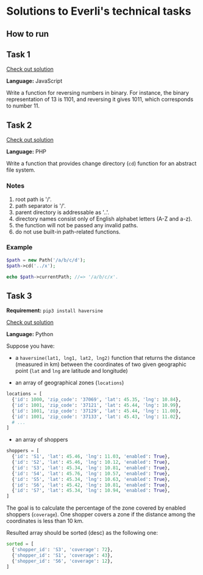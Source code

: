 # Solutions to Everli's technical tasks

## How to run

## Task 1

[Check out solution](reverse_binary/reverse_binary.js)

**Language:** JavaScript

Write a function for reversing numbers in binary. For instance, the binary representation of 13 is 1101, and reversing it gives 1011, which corresponds to number 11.


## Task 2

[Check out solution](change_directory/change_directory.php)

**Language:** PHP

Write a function that provides change directory (`cd`) function for an abstract file system.

### Notes

1. root path is '/'.
2. path separator is '/'.
3. parent directory is addressable as '..'.
4. directory names consist only of English alphabet letters (A-Z and a-z).
5. the function will not be passed any invalid paths.
6. do not use built-in path-related functions.

### Example

```php
$path = new Path('/a/b/c/d');
$path->cd('../x');

echo $path->currentPath; //=> '/a/b/c/x'.
```

## Task 3

**Requirement:** `pip3 install haversine`

[Check out solution](haversine_coverage/haversine_coverage.py)

**Language:** Python

Suppose you have:
- a `haversine(lat1, lng1, lat2, lng2)` function that returns the distance (measured in km) between the coordinates of two given geographic point (`lat` and `lng` are latitude and longitude)

- an array of geographical zones (`locations`)

```python
locations = [
  {'id': 1000, 'zip_code': '37069', 'lat': 45.35, 'lng': 10.84},
  {'id': 1001, 'zip_code': '37121', 'lat': 45.44, 'lng': 10.99},
  {'id': 1001, 'zip_code': '37129', 'lat': 45.44, 'lng': 11.00},
  {'id': 1001, 'zip_code': '37133', 'lat': 45.43, 'lng': 11.02},
  # ...
]
```

- an array of shoppers

```python
shoppers = [
  {'id': 'S1', 'lat': 45.46, 'lng': 11.03, 'enabled': True},
  {'id': 'S2', 'lat': 45.46, 'lng': 10.12, 'enabled': True},
  {'id': 'S3', 'lat': 45.34, 'lng': 10.81, 'enabled': True},
  {'id': 'S4', 'lat': 45.76, 'lng': 10.57, 'enabled': True},
  {'id': 'S5', 'lat': 45.34, 'lng': 10.63, 'enabled': True},
  {'id': 'S6', 'lat': 45.42, 'lng': 10.81, 'enabled': True},
  {'id': 'S7', 'lat': 45.34, 'lng': 10.94, 'enabled': True},
]
```

The goal is to calculate the percentage of the zone covered by enabled shoppers (`coverage`). One shopper covers a zone if the distance among the coordinates is less than 10 km.

Resulted array should be sorted (desc) as the following one:

```python
sorted = [
  {'shopper_id': 'S3', 'coverage': 72},
  {'shopper_id': 'S1', 'coverage': 43},
  {'shopper_id': 'S6', 'coverage': 12},
]
```
